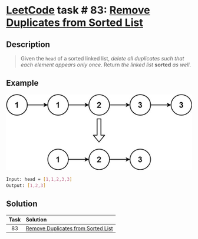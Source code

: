 # [LeetCode][leetcode] task # 83: [Remove Duplicates from Sorted List][task]

Description
-----------

> Given the `head` of a sorted linked list,
> _delete all duplicates such that each element appears only once_.
> Return _the linked list_ **sorted** _as well_.

Example
-------

![node.png](image/node.png)

```sh
Input: head = [1,1,2,3,3]
Output: [1,2,3]
```

Solution
--------

| Task | Solution                                       |
|:----:|:-----------------------------------------------|
|  83  | [Remove Duplicates from Sorted List][solution] |


[leetcode]: <http://leetcode.com/>
[task]: <https://leetcode.com/problems/remove-duplicates-from-sorted-list/>
[solution]: <https://github.com/wellaxis/praxis-leetcode/blob/main/src/main/java/com/witalis/praxis/leetcode/task/h1/p83/option/Practice.java>
